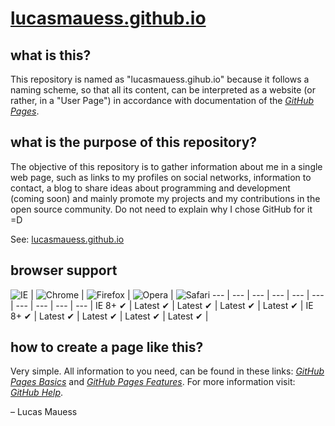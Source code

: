 # [lucasmauess.github.io](http://lucasmauess.github.io/)

## what is this?

This repository is named as "lucasmauess.gihub.io" because it follows a naming scheme, so that all its content, can be interpreted as a website (or rather, in a "User Page") in accordance with documentation of the *[GitHub Pages](http://pages.github.com/)*.

## what is the purpose of this repository?

The objective of this repository is to gather information about me in a single web page, such as links to my profiles on social networks, information to contact, a blog to share ideas about programming and development (coming soon) and mainly promote my projects and my contributions in the open source community. Do not need to explain why I chose GitHub for it =D

See: [lucasmauess.github.io](http://lucasmauess.github.io/)

## browser support

![IE](../img/_Internet_Explorer.png) | ![Chrome](https://cloud.githubusercontent.com/assets/398893/3528328/23bc7bc4-078e-11e4-8752-ba2809bf5cce.png) | ![Firefox](https://cloud.githubusercontent.com/assets/398893/3528329/26283ab0-078e-11e4-84d4-db2cf1009953.png) | ![Opera](https://cloud.githubusercontent.com/assets/398893/3528330/27ec9fa8-078e-11e4-95cb-709fd11dac16.png) | ![Safari](https://cloud.githubusercontent.com/assets/398893/3528331/29df8618-078e-11e4-8e3e-ed8ac738693f.png)
 --- | --- | --- | --- | --- |		 --- | --- | --- | --- | --- |
 IE 8+ ✔ | Latest ✔ | Latest ✔ | Latest ✔ | Latest ✔ |		 IE 8+ ✔ | Latest ✔ | Latest ✔ | Latest ✔ | Latest ✔ |

## how to create a page like this?

Very simple. All information to you need, can be found in these links: *[GitHub Pages Basics](http://help.github.com/categories/github-pages-basics)* and *[GitHub Pages Features](http://help.github.com/categories/github-pages-features)*. For more information visit: *[GitHub Help](http://help.github.com/)*.

– Lucas Mauess